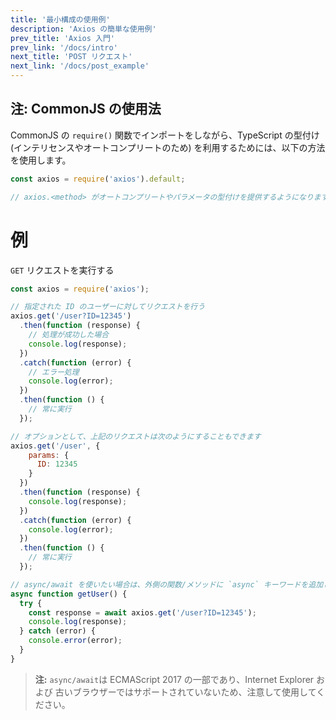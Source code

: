 ```yaml
---
title: '最小構成の使用例'
description: 'Axios の簡単な使用例'
prev_title: 'Axios 入門'
prev_link: '/docs/intro'
next_title: 'POST リクエスト'
next_link: '/docs/post_example'
---
```


## 注: CommonJS の使用法

CommonJS の `require()` 関数でインポートをしながら、TypeScript の型付け (インテリセンスやオートコンプリートのため) を利用するためには、以下の方法を使用します。

```js
const axios = require('axios').default;

// axios.<method> がオートコンプリートやパラメータの型付けを提供するようになります
```

# 例

`GET` リクエストを実行する

```js
const axios = require('axios');

// 指定された ID のユーザーに対してリクエストを行う
axios.get('/user?ID=12345')
  .then(function (response) {
    // 処理が成功した場合
    console.log(response);
  })
  .catch(function (error) {
    // エラー処理
    console.log(error);
  })
  .then(function () {
    // 常に実行
  });

// オプションとして、上記のリクエストは次のようにすることもできます
axios.get('/user', {
    params: {
      ID: 12345
    }
  })
  .then(function (response) {
    console.log(response);
  })
  .catch(function (error) {
    console.log(error);
  })
  .then(function () {
    // 常に実行
  });  

// async/await を使いたい場合は、外側の関数/メソッドに `async` キーワードを追加してください。
async function getUser() {
  try {
    const response = await axios.get('/user?ID=12345');
    console.log(response);
  } catch (error) {
    console.error(error);
  }
}
```

> **注:** `async/await`は ECMAScript 2017 の一部であり、Internet Explorer および
> 古いブラウザーではサポートされていないため、注意して使用してください。
